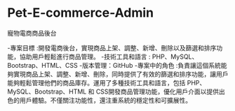 # Pet-E-commerce-Admin
寵物電商商品後台

-專案目標 :開發電商後台，實現商品上架、調整、新增、刪除以及篩選和排序功能，協助用戶輕鬆進行商品管理。
-技術工具和語言 : PHP、MySQL、Bootstrap、HTML、CSS
-版本管理：GitHub
-專案中的角色 :負責讓這個系統能夠實現商品上架、調整、新增、刪除，同時提供了有效的篩選和排序功能，讓用戶能夠輕鬆管理他們的商品庫存。運用了多種技術工具和語言，包括 PHP、MySQL、Bootstrap、HTML 和 CSS開發商品管理功能，優化用戶介面以提供出色的用戶體驗。不僅關注功能性，還注重系統的穩定性和可擴展性。
